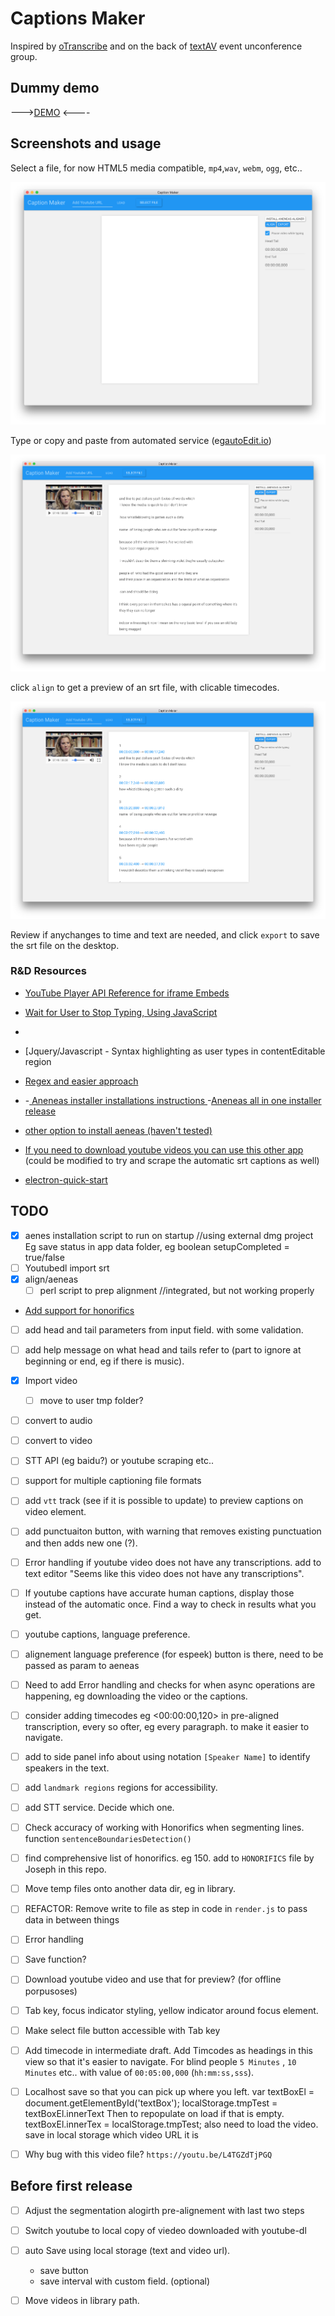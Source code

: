 # Captions Maker 

Inspired by [oTranscribe](http://otranscribe.com) and on the back of [textAV](http://textAV.tech) event unconference group.

## Dummy demo 

--->[DEMO](http://pietropassarelli.com/captions-maker/) <----


##  Screenshots and usage

Select a file, for now HTML5 media compatible, `mp4`,`wav`, `webm`, `ogg`, etc..

![caption-maker home screen](docs/img/caption-maker-1.png)

Type or copy and paste from automated service (eg[autoEdit.io](http://autoEdit.io))

![caption-maker text editing](docs/img/caption-maker-2.png)

click `align` to get a preview of an srt file, with clicable timecodes.

![caption-maker srt preview](docs/img/caption-maker-3.png)

Review if anychanges to time and text are needed, and click `export` to save the srt file on the desktop.


###  R&D Resources

- [YouTube Player API Reference for iframe Embeds](https://developers.google.com/youtube/iframe_api_reference)
- [Wait for User to Stop Typing, Using JavaScript](https://schier.co/blog/2014/12/08/wait-for-user-to-stop-typing-using-javascript.html)
- [ ](http://blog.teamtreehouse.com/native-rich-text-editing-with-the-contenteditable-attribute)
- [Jquery/Javascript - Syntax highlighting as user types in contentEditable region
- [Regex and easier approach ](http://pietropassarelli.com/regex.html)

- [](https://stackoverflow.com/questions/13107150/jquery-javascript-syntax-highlighting-as-user-types-in-contenteditable-region)
-[ Aneneas installer installations instructions ](https://github.com/readbeyond/aeneas/blob/master/wiki/INSTALL.md)
-[Aneneas all in one installer release](https://github.com/sillsdev/aeneas-installer/releases)

- [other option to install aeneas (haven't tested)](https://www.npmjs.com/package/aeneas-install)

- [If you need to download youtube videos you can use this other app](https://github.com/pietrop/electron-video-downloader) (could be modified to try and scrape the automatic srt captions as well)

- [electron-quick-start](https://github.com/electron/electron-quick-start)


## TODO
- [x] aenes installation script to run on startup //using external dmg project
	Eg save status in app data folder, eg boolean setupCompleted = true/false
- [ ] Youtubedl import srt
- [x] align/aeneas
	- [ ] perl script to prep alignment //integrated, but not working properly

- [Add support for honorifics](https://github.com/polizoto/segment_transcript/blob/master/HONORIFICS) 


- [ ] add head and tail parameters from input field. with some validation. 
- [ ] add help message on what head and tails refer to (part to ignore at beginning or end, eg if there is music).

- [x] Import video 
	- [ ] move to user tmp folder?

- [ ] convert to audio
- [ ] convert to video
- [ ] STT API (eg baidu?) or youtube scraping etc..

- [ ] support for multiple captioning file formats 

- [ ] add `vtt` track (see if it is possible to update) to preview captions on video element.


- [ ] add punctuaiton button, with warning that removes existing punctuation and then adds new one (?).


- [ ] Error handling if youtube video does not have any transcriptions. add to text editor "Seems like this video does not have any transcriptions".

- [ ] If youtube captions have accurate human captions, display those instead of the automatic once. Find a way to check in results what you get. 

- [ ] youtube captions, language preference.

- [ ] alignement language preference (for espeek) button is there, need to be passed as param to aeneas

- [ ] Need to add Error handling and checks for when async operations are happening, eg downloading the video or the captions. 


- [ ] consider adding timecodes eg <00:00:00,120> in pre-aligned transcription, every so ofter, eg every paragraph. to make it easier to navigate.

- [ ] add to side panel info about using notation `[Speaker Name]` to identify speakers in the text. 

- [ ] add `landmark regions` regions for accessibility. 

- [ ] add STT service. Decide which one. 

- [ ] Check accuracy of working with Honorifics when segmenting lines. function `sentenceBoundariesDetection()`
- [ ] find comprehensive list of honorifics. eg 150. add to `HONORIFICS` file by Joseph in this repo. 

- [ ] Move temp files onto another data dir, eg in library. 

- [ ] REFACTOR: Remove write to file as step in code in `render.js` to pass data in between things

- [ ] Error handling 



- [ ] Save function?

- [ ] Download youtube video and use that for preview? (for offline porpusoses)

- [ ] Tab key, focus indicator styling, yellow indicator around focus element.
- [ ] Make select file button accessible with Tab key


- [ ] Add timecode in intermediate draft. 
	Add Timcodes as headings in this view so that it's easier to navigate. 
	For blind people `5 Minutes` , `10 Minutes` etc.. with value of `00:05:00,000` (`hh:mm:ss,sss`).

- [ ] Localhost save so that you can pick up where you left. 
var textBoxEl = document.getElementById('textBox');
localStorage.tmpTest =  textBoxEl.innerText
Then to repopulate on load if that is empty. 
textBoxEl.innerTex = localStorage.tmpTest;
also need to load the video. save in local storage which video URL it is


- [ ] Why bug with this video file? `https://youtu.be/L4TGZdTjPGQ`

<!-- 

https://youtu.be/L4TGZdTjPGQ

 -->



## Before first release

- [ ] Adjust the segmentation alogirth pre-alignement with last two steps
- [ ] Switch youtube to local copy of viedeo downloaded with youtube-dl
- [ ] auto Save using local storage (text and video url). 
	- save button 
	+ save interval with custom field. (optional)


- [ ] Move videos in library path.  

<!-- Some code notes






//to add captions dynamically  - Might not be needed as a requiremen
// maybe add button, update captions preview. or auto trigger. 
// might need to write the `vtt` file. and then code below to update on video.
// altho it better if video was bigger. 
// document.querySelector("video").innerHTML = '<track label="English Captions" srclang="en" kind="captions" src="/Users/pietropassarelli/Dropbox/CODE/NODE/webVideoTextCrawler/test/results.vtt" type="text/vtt" default />'

 -->
